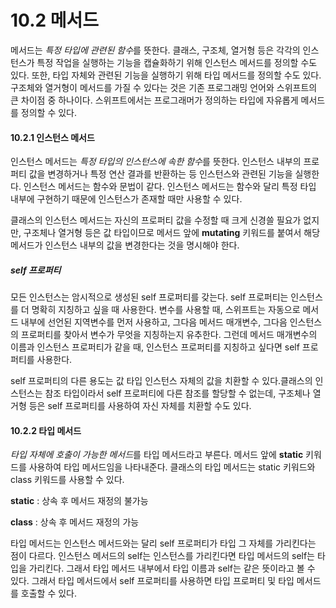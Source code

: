 # 10.2 메서드

메서드는 *특정 타입에 관련된 함수*를 뜻한다. 클래스, 구조체, 열거형 등은 각각의 인스턴스가 특정 작업을 실행하는 기능을 캡슐화하기 위해 인스턴스 메서드를 정의할 수도 있다. 또한, 타입 자체와 관련된 기능을 실행하기 위해 타입 메서드를 정의할 수도 있다. 구조체와 열거형이 메서드를 가질 수 있다는 것은 기존 프로그래밍 언어와 스위프트의 큰 차이점 중 하나이다. 스위프트에서는 프로그래머가 정의하는 타입에 자유롭게 메서드를 정의할 수 있다.

#### 10.2.1 인스턴스 메서드

인스턴스 메서드는 *특정 타입의 인스턴스에 속한 함수*를 뜻한다. 인스턴스 내부의 프로퍼티 값을 변경하거나 특정 연산 결과를 반환하는 등 인스턴스와 관련된 기능을 실행한다. 인스턴스 메서드는 함수와 문법이 같다. 인스턴스 메서드는 함수와 달리 특정 타입 내부에 구현하기 때문에 인스턴스가 존재할 때만 사용할 수 있다.

클래스의 인스턴스 메서드는 자신의 프로퍼티 값을 수정할 때 크게 신경쓸 필요가 없지만, 구조체나 열거형 등은 값 타입이므로 메서드 앞에 **mutating** 키워드를 붙여서 해당 메서드가 인스턴스 내부의 값을 변경한다는 것을 명시해야 한다.

##### self 프로퍼티

모든 인스턴스는 암시적으로 생성된 self 프로퍼티를 갖는다. self 프로퍼티는 인스턴스를 더 명확히 지칭하고 싶을 때 사용한다. 변수를 사용할 때, 스위프트는 자동으로 메서드 내부에 선언된 지역변수를 먼저 사용하고, 그다음 메서드 매개변수, 그다음 인스턴스의 프로퍼티를 찾아서 변수가 무엇을 지칭하는지 유추한다. 그런데 메서드 매개변수의 이름과 인스턴스 프로퍼티가 같을 때, 인스턴스 프로퍼티를 지칭하고 싶다면 self 프로퍼티를 사용한다. 

self 프로퍼티의 다른 용도는 값 타입 인스턴스 자체의 값을 치환할 수 있다.클래스의 인스턴스는 참조 타입이라서 self 프로퍼티에 다른 참조를 할당할 수 없는데, 구조체나 열거형 등은 self 프로퍼티를 사용하여 자신 자체를 치환할 수도 있다.

#### 10.2.2 타입 메서드

*타입 자체에 호출이 가능한 메서드*를 타입 메서드라고 부른다. 메서드 앞에 **static** 키워드를 사용하여 타입 메서드임을 나타내준다. 클래스의 타입 메서드는 static 키워드와 class 키워드를 사용할 수 있다.

**static** : 상속 후 메서드 재정의 불가능

**class** : 상속 후 메서드 재정의 가능

타입 메서드는 인스턴스 메서드와는 달리 self 프로퍼티가 타입 그 자체를 가리킨다는 점이 다르다. 인스턴스 메서드의 self는 인스턴스를 가리킨다면 타입 메서드의 self는 타입을 가리킨다. 그래서 타입 메서드 내부에서 타입 이름과 self는 같은 뜻이라고 볼 수 있다. 그래서 타입 메서드에서 self 프로퍼티를 사용하면 타입 프로퍼티 및 타입 메서드를 호출할 수 있다.